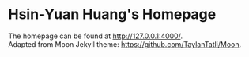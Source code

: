 # Hsin-Yuan Huang's Homepage

The homepage can be found at http://127.0.0.1:4000/.  
Adapted from Moon Jekyll theme: https://github.com/TaylanTatli/Moon.
